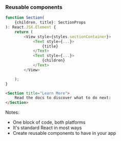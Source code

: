 ### Reusable components

```typescript jsx
function Section(
    {children, title}: SectionProps
): React.JSX.Element {
    return (
        <View style={styles.sectionContainer}>
            <Text style={...}>
                {title}
            </Text>
            <Text style={...}>
                {children}
            </Text>
        </View>

    );
}
```

```html
<Section title="Learn More">
    Read the docs to discover what to do next:
</Section>
```

Notes:
- One block of code, both platforms
- It's standard React in most ways
- Create reusable components to have in your app
